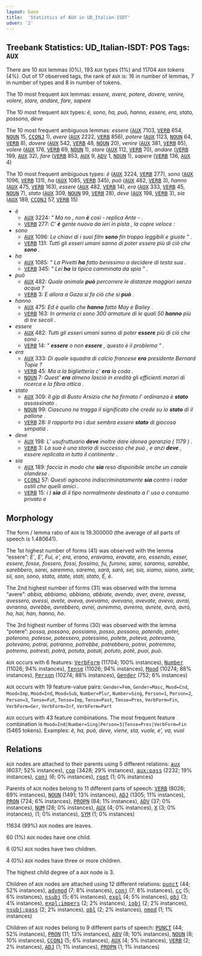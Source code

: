 ```yaml
---
layout: base
title:  'Statistics of AUX in UD_Italian-ISDT'
udver: '2'
---
```


## Treebank Statistics: UD_Italian-ISDT: POS Tags: `AUX`

There are 10 `AUX` lemmas (0%), 193 `AUX` types (1%) and 11704 `AUX` tokens (4%).
Out of 17 observed tags, the rank of `AUX` is: 16 in number of lemmas, 7 in number of types and 8 in number of tokens.

The 10 most frequent `AUX` lemmas: <em>essere, avere, potere, dovere, venire, volere, stare, andare, fare, sapere</em>

The 10 most frequent `AUX` types:  <em>è, sono, ha, può, hanno, essere, era, stato, possono, deve</em>

The 10 most frequent ambiguous lemmas: <em>essere</em> (<tt><a href="it_isdt-pos-AUX.html">AUX</a></tt> 7103, <tt><a href="it_isdt-pos-VERB.html">VERB</a></tt> 654, <tt><a href="it_isdt-pos-NOUN.html">NOUN</a></tt> 15, <tt><a href="it_isdt-pos-CCONJ.html">CCONJ</a></tt> 1), <em>avere</em> (<tt><a href="it_isdt-pos-AUX.html">AUX</a></tt> 2222, <tt><a href="it_isdt-pos-VERB.html">VERB</a></tt> 856), <em>potere</em> (<tt><a href="it_isdt-pos-AUX.html">AUX</a></tt> 1123, <tt><a href="it_isdt-pos-NOUN.html">NOUN</a></tt> 64, <tt><a href="it_isdt-pos-VERB.html">VERB</a></tt> 8), <em>dovere</em> (<tt><a href="it_isdt-pos-AUX.html">AUX</a></tt> 542, <tt><a href="it_isdt-pos-VERB.html">VERB</a></tt> 48, <tt><a href="it_isdt-pos-NOUN.html">NOUN</a></tt> 20), <em>venire</em> (<tt><a href="it_isdt-pos-AUX.html">AUX</a></tt> 381, <tt><a href="it_isdt-pos-VERB.html">VERB</a></tt> 85), <em>volere</em> (<tt><a href="it_isdt-pos-AUX.html">AUX</a></tt> 176, <tt><a href="it_isdt-pos-VERB.html">VERB</a></tt> 69, <tt><a href="it_isdt-pos-NOUN.html">NOUN</a></tt> 1), <em>stare</em> (<tt><a href="it_isdt-pos-AUX.html">AUX</a></tt> 112, <tt><a href="it_isdt-pos-VERB.html">VERB</a></tt> 70), <em>andare</em> (<tt><a href="it_isdt-pos-VERB.html">VERB</a></tt> 199, <tt><a href="it_isdt-pos-AUX.html">AUX</a></tt> 32), <em>fare</em> (<tt><a href="it_isdt-pos-VERB.html">VERB</a></tt> 853, <tt><a href="it_isdt-pos-AUX.html">AUX</a></tt> 9, <tt><a href="it_isdt-pos-ADV.html">ADV</a></tt> 1, <tt><a href="it_isdt-pos-NOUN.html">NOUN</a></tt> 1), <em>sapere</em> (<tt><a href="it_isdt-pos-VERB.html">VERB</a></tt> 136, <tt><a href="it_isdt-pos-AUX.html">AUX</a></tt> 4)

The 10 most frequent ambiguous types:  <em>è</em> (<tt><a href="it_isdt-pos-AUX.html">AUX</a></tt> 3224, <tt><a href="it_isdt-pos-VERB.html">VERB</a></tt> 277), <em>sono</em> (<tt><a href="it_isdt-pos-AUX.html">AUX</a></tt> 1096, <tt><a href="it_isdt-pos-VERB.html">VERB</a></tt> 131), <em>ha</em> (<tt><a href="it_isdt-pos-AUX.html">AUX</a></tt> 1085, <tt><a href="it_isdt-pos-VERB.html">VERB</a></tt> 345), <em>può</em> (<tt><a href="it_isdt-pos-AUX.html">AUX</a></tt> 482, <tt><a href="it_isdt-pos-VERB.html">VERB</a></tt> 3), <em>hanno</em> (<tt><a href="it_isdt-pos-AUX.html">AUX</a></tt> 475, <tt><a href="it_isdt-pos-VERB.html">VERB</a></tt> 163), <em>essere</em> (<tt><a href="it_isdt-pos-AUX.html">AUX</a></tt> 482, <tt><a href="it_isdt-pos-VERB.html">VERB</a></tt> 14), <em>era</em> (<tt><a href="it_isdt-pos-AUX.html">AUX</a></tt> 333, <tt><a href="it_isdt-pos-VERB.html">VERB</a></tt> 45, <tt><a href="it_isdt-pos-NOUN.html">NOUN</a></tt> 7), <em>stato</em> (<tt><a href="it_isdt-pos-AUX.html">AUX</a></tt> 309, <tt><a href="it_isdt-pos-NOUN.html">NOUN</a></tt> 99, <tt><a href="it_isdt-pos-VERB.html">VERB</a></tt> 28), <em>deve</em> (<tt><a href="it_isdt-pos-AUX.html">AUX</a></tt> 198, <tt><a href="it_isdt-pos-VERB.html">VERB</a></tt> 3), <em>sia</em> (<tt><a href="it_isdt-pos-AUX.html">AUX</a></tt> 189, <tt><a href="it_isdt-pos-CCONJ.html">CCONJ</a></tt> 57, <tt><a href="it_isdt-pos-VERB.html">VERB</a></tt> 15)


* <em>è</em>
  * <tt><a href="it_isdt-pos-AUX.html">AUX</a></tt> 3224: <em>" Ma no , non <b>è</b> così - replica Ante - .</em>
  * <tt><a href="it_isdt-pos-VERB.html">VERB</a></tt> 277: <em>C' <b>è</b> gente nuova da ieri in pista , la copre veloce :</em>
* <em>sono</em>
  * <tt><a href="it_isdt-pos-AUX.html">AUX</a></tt> 1096: <em>Le chiavi di i suoi film <b>sono</b> fin troppo leggibili e giuste " .</em>
  * <tt><a href="it_isdt-pos-VERB.html">VERB</a></tt> 131: <em>Tutti gli esseri umani sanno di poter essere più di ciò che <b>sono</b> .</em>
* <em>ha</em>
  * <tt><a href="it_isdt-pos-AUX.html">AUX</a></tt> 1085: <em>" La Pivetti <b>ha</b> fatto benissimo a decidere di testa sua .</em>
  * <tt><a href="it_isdt-pos-VERB.html">VERB</a></tt> 345: <em>" Lei <b>ha</b> la tipica camminata da spia " .</em>
* <em>può</em>
  * <tt><a href="it_isdt-pos-AUX.html">AUX</a></tt> 482: <em>Quale animale <b>può</b> percorrere le distanze maggiori senza acqua ?</em>
  * <tt><a href="it_isdt-pos-VERB.html">VERB</a></tt> 3: <em>E allora a Gaza si fa ciò che si <b>può</b> .</em>
* <em>hanno</em>
  * <tt><a href="it_isdt-pos-AUX.html">AUX</a></tt> 475: <em>Ed è quello che <b>hanno</b> fatto May e Bailey .</em>
  * <tt><a href="it_isdt-pos-VERB.html">VERB</a></tt> 163: <em>In armeria ci sono 300 armature di le quali 50 <b>hanno</b> più di tre secoli .</em>
* <em>essere</em>
  * <tt><a href="it_isdt-pos-AUX.html">AUX</a></tt> 482: <em>Tutti gli esseri umani sanno di poter <b>essere</b> più di ciò che sono .</em>
  * <tt><a href="it_isdt-pos-VERB.html">VERB</a></tt> 14: <em>" <b>essere</b> o non <b>essere</b> , questo è il problema " .</em>
* <em>era</em>
  * <tt><a href="it_isdt-pos-AUX.html">AUX</a></tt> 333: <em>Di quale squadra di calcio francese <b>era</b> presidente Bernard Tapie ?</em>
  * <tt><a href="it_isdt-pos-VERB.html">VERB</a></tt> 45: <em>Ma a la biglietteria c' <b>era</b> la coda .</em>
  * <tt><a href="it_isdt-pos-NOUN.html">NOUN</a></tt> 7: <em>Quest' <b>era</b> almeno lasciò in eredità gli efficienti motori di ricerca e la fibra ottica .</em>
* <em>stato</em>
  * <tt><a href="it_isdt-pos-AUX.html">AUX</a></tt> 309: <em>Il gip di Busto Arsizio che ha firmato l' ordinanza è <b>stato</b> assassinato .</em>
  * <tt><a href="it_isdt-pos-NOUN.html">NOUN</a></tt> 99: <em>Ciascuno ne tragga il significato che crede su lo <b>stato</b> di il pallone .</em>
  * <tt><a href="it_isdt-pos-VERB.html">VERB</a></tt> 28: <em>Il rapporto tra i due sembra essere <b>stato</b> di giocosa simpatia .</em>
* <em>deve</em>
  * <tt><a href="it_isdt-pos-AUX.html">AUX</a></tt> 198: <em>L' usufruttuario <b>deve</b> inoltre dare idonea garanzia ( 1179 ) .</em>
  * <tt><a href="it_isdt-pos-VERB.html">VERB</a></tt> 3: <em>La sua è una storia di successo che può , e anzi <b>deve</b> , essere replicata in tutto il continente .</em>
* <em>sia</em>
  * <tt><a href="it_isdt-pos-AUX.html">AUX</a></tt> 189: <em>faccia in modo che <b>sia</b> reso disponibile anche un canale olandese .</em>
  * <tt><a href="it_isdt-pos-CCONJ.html">CCONJ</a></tt> 57: <em>Questi agiscono indiscriminatamente <b>sia</b> contro i radar ostili che quelli amici .</em>
  * <tt><a href="it_isdt-pos-VERB.html">VERB</a></tt> 15: <em>i ) <b>sia</b> di il tipo normalmente destinato a l' uso o consumo privato e</em>

## Morphology

The form / lemma ratio of `AUX` is 19.300000 (the average of all parts of speech is 1.480641).

The 1st highest number of forms (41) was observed with the lemma “essere”: <em>E`, E’, Fui, e', era, erano, eravamo, eravate, ero, essendo, esser, essere, fosse, fossero, fossi, fossimo, fu, furono, sarai, saranno, sarebbe, sarebbero, sarei, saremmo, saremo, sarà, sarò, sei, sia, siamo, siano, siete, sii, son, sono, stata, state, stati, stato, É, è</em>.

The 2nd highest number of forms (31) was observed with the lemma “avere”: <em>abbia, abbiamo, abbiano, abbiate, avendo, aver, avere, avesse, avessero, avessi, avete, aveva, avevamo, avevano, avevate, avevo, avrai, avranno, avrebbe, avrebbero, avrei, avremmo, avremo, avrete, avrà, avrò, ha, hai, han, hanno, ho</em>.

The 3rd highest number of forms (30) was observed with the lemma “potere”: <em>possa, possano, possiamo, posso, possono, potendo, poter, poterono, potesse, potessero, potessimo, potete, poteva, potevamo, potevano, potrai, potranno, potrebbe, potrebbero, potrei, potremmo, potremo, potresti, potrà, potuta, potuti, potuto, potè, puoi, può</em>.

`AUX` occurs with 6 features: <tt><a href="it_isdt-feat-VerbForm.html">VerbForm</a></tt> (11704; 100% instances), <tt><a href="it_isdt-feat-Number.html">Number</a></tt> (11026; 94% instances), <tt><a href="it_isdt-feat-Tense.html">Tense</a></tt> (11026; 94% instances), <tt><a href="it_isdt-feat-Mood.html">Mood</a></tt> (10274; 88% instances), <tt><a href="it_isdt-feat-Person.html">Person</a></tt> (10274; 88% instances), <tt><a href="it_isdt-feat-Gender.html">Gender</a></tt> (752; 6% instances)

`AUX` occurs with 19 feature-value pairs: `Gender=Fem`, `Gender=Masc`, `Mood=Cnd`, `Mood=Imp`, `Mood=Ind`, `Mood=Sub`, `Number=Plur`, `Number=Sing`, `Person=1`, `Person=2`, `Person=3`, `Tense=Fut`, `Tense=Imp`, `Tense=Past`, `Tense=Pres`, `VerbForm=Fin`, `VerbForm=Ger`, `VerbForm=Inf`, `VerbForm=Part`

`AUX` occurs with 43 feature combinations.
The most frequent feature combination is `Mood=Ind|Number=Sing|Person=3|Tense=Pres|VerbForm=Fin` (5465 tokens).
Examples: <em>è, ha, può, deve, viene, sta, vuole, e', va, vuol</em>


## Relations

`AUX` nodes are attached to their parents using 5 different relations: <tt><a href="it_isdt-dep-aux.html">aux</a></tt> (6037; 52% instances), <tt><a href="it_isdt-dep-cop.html">cop</a></tt> (3428; 29% instances), <tt><a href="it_isdt-dep-aux-pass.html">aux:pass</a></tt> (2232; 19% instances), <tt><a href="it_isdt-dep-conj.html">conj</a></tt> (6; 0% instances), <tt><a href="it_isdt-dep-root.html">root</a></tt> (1; 0% instances)

Parents of `AUX` nodes belong to 11 different parts of speech: <tt><a href="it_isdt-pos-VERB.html">VERB</a></tt> (8026; 69% instances), <tt><a href="it_isdt-pos-NOUN.html">NOUN</a></tt> (1491; 13% instances), <tt><a href="it_isdt-pos-ADJ.html">ADJ</a></tt> (1305; 11% instances), <tt><a href="it_isdt-pos-PRON.html">PRON</a></tt> (724; 6% instances), <tt><a href="it_isdt-pos-PROPN.html">PROPN</a></tt> (84; 1% instances), <tt><a href="it_isdt-pos-ADV.html">ADV</a></tt> (37; 0% instances), <tt><a href="it_isdt-pos-NUM.html">NUM</a></tt> (28; 0% instances), <tt><a href="it_isdt-pos-AUX.html">AUX</a></tt> (4; 0% instances), <tt><a href="it_isdt-pos-X.html">X</a></tt> (3; 0% instances),  (1; 0% instances), <tt><a href="it_isdt-pos-SYM.html">SYM</a></tt> (1; 0% instances)

11634 (99%) `AUX` nodes are leaves.

60 (1%) `AUX` nodes have one child.

6 (0%) `AUX` nodes have two children.

4 (0%) `AUX` nodes have three or more children.

The highest child degree of a `AUX` node is 3.

Children of `AUX` nodes are attached using 12 different relations: <tt><a href="it_isdt-dep-punct.html">punct</a></tt> (44; 52% instances), <tt><a href="it_isdt-dep-advmod.html">advmod</a></tt> (7; 8% instances), <tt><a href="it_isdt-dep-conj.html">conj</a></tt> (7; 8% instances), <tt><a href="it_isdt-dep-cc.html">cc</a></tt> (5; 6% instances), <tt><a href="it_isdt-dep-nsubj.html">nsubj</a></tt> (5; 6% instances), <tt><a href="it_isdt-dep-expl.html">expl</a></tt> (4; 5% instances), <tt><a href="it_isdt-dep-obj.html">obj</a></tt> (3; 4% instances), <tt><a href="it_isdt-dep-expl-impers.html">expl:impers</a></tt> (2; 2% instances), <tt><a href="it_isdt-dep-iobj.html">iobj</a></tt> (2; 2% instances), <tt><a href="it_isdt-dep-nsubj-pass.html">nsubj:pass</a></tt> (2; 2% instances), <tt><a href="it_isdt-dep-obl.html">obl</a></tt> (2; 2% instances), <tt><a href="it_isdt-dep-nmod.html">nmod</a></tt> (1; 1% instances)

Children of `AUX` nodes belong to 9 different parts of speech: <tt><a href="it_isdt-pos-PUNCT.html">PUNCT</a></tt> (44; 52% instances), <tt><a href="it_isdt-pos-PRON.html">PRON</a></tt> (11; 13% instances), <tt><a href="it_isdt-pos-ADV.html">ADV</a></tt> (8; 10% instances), <tt><a href="it_isdt-pos-NOUN.html">NOUN</a></tt> (8; 10% instances), <tt><a href="it_isdt-pos-CCONJ.html">CCONJ</a></tt> (5; 6% instances), <tt><a href="it_isdt-pos-AUX.html">AUX</a></tt> (4; 5% instances), <tt><a href="it_isdt-pos-VERB.html">VERB</a></tt> (2; 2% instances), <tt><a href="it_isdt-pos-ADJ.html">ADJ</a></tt> (1; 1% instances), <tt><a href="it_isdt-pos-PROPN.html">PROPN</a></tt> (1; 1% instances)

